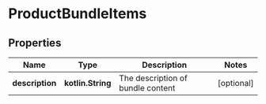 
# ProductBundleItems

## Properties
Name | Type | Description | Notes
------------ | ------------- | ------------- | -------------
**description** | **kotlin.String** | The description of bundle content |  [optional]



